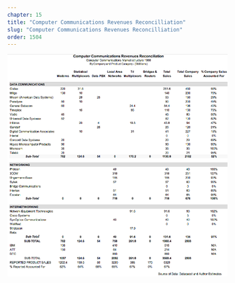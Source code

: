 ```yaml
---
chapter: 15
title: "Computer Communications Revenues Reconcilliation"
slug: "Computer Communications Revenues Reconcilliation"
order: 1504
---
```


![Computer Communications Revenues Reconcilliation](/assets/img/a.4.png)
